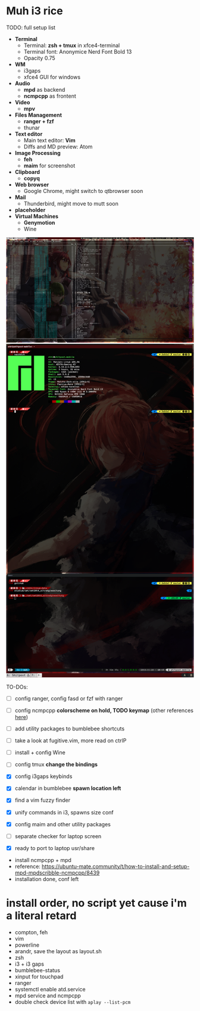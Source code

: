 # Muh i3 rice

TODO: full setup list
 - **Terminal**
 	* Terminal: **zsh + tmux** in xfce4-terminal
	* Terminal font: Anonymice Nerd Font Bold 13
	* Opacity 0.75
 - **WM**
	* i3gaps
	* xfce4 GUI for windows
 - **Audio**
 	* **mpd** as backend
	* **ncmpcpp** as frontent
 - **Video**
 	* **mpv**
 - **Files Management**
 	* **ranger + fzf**
	* thunar
 - **Text editor**
 	* Main text editor: **Vim**
	* Diffs and MD preview: Atom
 - **Image Processing**
 	* **feh**
	* **maim** for screenshot
 - **Clipboard**
 	* **copyq**
 - **Web browser**
 	* Google Chrome, might switch to qtbrowser soon
 - **Mail**
 	* Thunderbird, might move to mutt soon
 - **placeholder**
 - **Virtual Machines**
 	* **Genymotion**
	* Wine

![muh chinese waifoo](https://github.com/mnpqraven/dotfiles/blob/master/preview2.png?raw=true)
![muh chinese waifoo](https://github.com/mnpqraven/dotfiles/blob/master/preview.png?raw=true)

TO-DOs:
- [ ] config ranger, config fasd or fzf with ranger
- [ ] config ncmpcpp **colorscheme on hold, TODO keymap** (other references [here](https://ubuntu-mate.community/t/how-to-install-and-setup-mpd-mpdscribble-ncmpcpp/8439))
- [ ] add utility packages to bumblebee shortcuts
- [ ] take a look at fugitive.vim, more read on ctrlP
- [ ] install + config Wine
- [ ] config tmux **change the bindings**
- [x] config i3gaps keybinds
- [x] calendar in bumblebee **spawn location left**
- [x] find a vim fuzzy finder
- [x] unify commands in i3, spawns size conf
- [x] config maim and other utility packages

- [ ] separate checker for laptop screen
- [x] ready to port to laptop
 usr/share

- install ncmpcpp + mpd
- reference: https://ubuntu-mate.community/t/how-to-install-and-setup-mpd-mpdscribble-ncmpcpp/8439
- installation done, conf left

# install order, no script yet cause i'm a literal retard
- compton, feh
- vim
- powerline
- arandr, save the layout as layout.sh
- zsh
- i3 + i3 gaps
- bumblebee-status
- xinput for touchpad
- ranger
- systemctl enable atd.service
- mpd service and ncmpcpp
- double check device list with `aplay --list-pcm`
